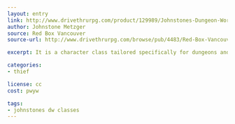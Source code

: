 ```yaml
---
layout: entry
link: http://www.drivethrurpg.com/product/129989/Johnstones-Dungeon-World-Character-Classes
author: Johnstone Metzger
source: Red Box Vancouver
source-url: http://www.drivethrurpg.com/browse/pub/4483/Red-Box-Vancouver

excerpt: It is a character class tailored specifically for dungeons and the subterranean environment, evading both magical and mundane traps, and collecting the kinds of treasures one finds down there.

categories:
- thief

license: cc
cost: pwyw

tags:
- johnstones dw classes
---
```

